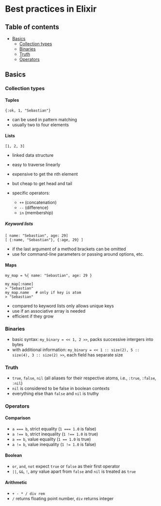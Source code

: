 # Best practices in Elixir

## Table of contents
* [Basics](#basics)
  * [Collection types](#collection-types)
  * [Binaries](#binaries)
  * [Truth](#truth)
  * [Operators](#operators)

## Basics

### Collection types

#### Tuples

`{:ok, 1, "Sebastian"}`

- can be used in pattern matching
- usually two to four elements

#### Lists

`[1, 2, 3]`

- linked data structure
- easy to traverse linearly
- expensive to get the nth element
- but cheap to get head and tail

- specific operators:
  - `++` (concatenation)
  - `--` (difference)
  - `in` (membership)

##### Keyword lists

```
[ name: "Sebastian", age: 29]
[ {:name, "Sebastian"}, {:age, 29} ]
```

- if the last argument of a method brackets can be omitted
- use for command-line parameters or passing around options, etc.

#### Maps

```
my_map = %{ name: "Sebastian", age: 29 }

my_map[:name]
> "Sebastian"
my_map.name   # only if key is atom
> "Sebastian"
```

- compared to keyword lists only allows unique keys
- use if an associative array is needed
- efficient if they grow

### Binaries

- basic syntax: `my_binary = << 1, 2 >>`, packs successive intergers into bytes
- with additional information: `my_binary = << 1 :: size(2), 5 :: size(4), 3 :: size(2) >>`, each field has separate size

### Truth

- `true`, `false`, `nil` (all aliases for their respective atoms, i.e., `:true`, `:false`, `:nil`)
- `nil` is considered to be false in boolean contexts
- everything else than `false` and `nil` is truthy

### Operators

#### Comparison

- `a === b`, strict equality (`1 === 1.0` is false)
- `a !== b`, strict inequality (`1 !== 1.0` is true)
- `a == b`, value equality (`1 == 1.0` is true)
- `a != b`, value inequality (`1 != 1.0` is false)

#### Boolean

- `or`, `and`, `not` expect `true` or `false` as their first operator
- `||`, `&&`, `!`, any value apart from `false` and `nil` is treated as `true`

#### Arithmetic

- `+ - * / div rem`
- `/` returns floating point number, `div` returns integer
